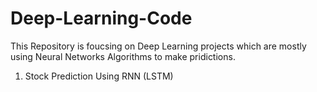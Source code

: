 # Deep-Learning-Code

This Repository is foucsing on Deep Learning projects which are mostly using Neural Networks Algorithms to make pridictions.

1. Stock Prediction Using RNN (LSTM)